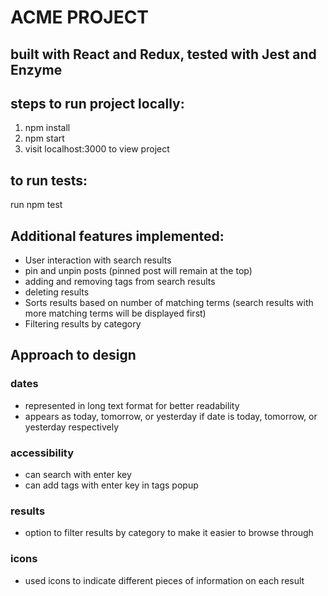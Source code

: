 

# ACME PROJECT
built with React and Redux, tested with Jest and Enzyme
---
## steps to run project locally:
1. npm install
2. npm start
3. visit localhost:3000 to view project

## to run tests:
run npm test

## Additional features implemented:
 * User interaction with search results 
  * pin and unpin posts (pinned post will remain at the top)
  * adding and removing tags from search results
  * deleting results
 * Sorts results based on number of matching terms (search results with more matching terms will be displayed first) 
 * Filtering results by category
 
## Approach to design
### dates 
 * represented in long text format for better readability 
 * appears as today, tomorrow, or yesterday if date is today, tomorrow, or yesterday respectively
### accessibility
 * can search with enter key
 * can add tags with enter key in tags popup
### results
 * option to filter results by category to make it easier to browse through
### icons
 * used icons to indicate different pieces of information on each result
